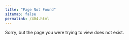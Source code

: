```yaml
---
title: "Page Not Found"
sitemap: false
permalink: /404.html
---
```

Sorry, but the page you were trying to view does not exist.

<br>
